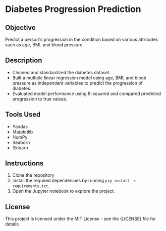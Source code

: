 # Diabetes Progression Prediction

## Objective
Predict a person's progression in the condition based on various attributes such as age, BMI, and blood pressure.

## Description
- Cleaned and standardized the diabetes dataset.
- Built a multiple linear regression model using age, BMI, and blood pressure as independent variables to predict the progression of diabetes.
- Evaluated model performance using R-squared and compared predicted progression to true values.

## Tools Used
- Pandas
- Matplotlib
- NumPy
- Seaborn
- Sklearn

## Instructions
1. Clone the repository
2. Install the required dependencies by running `pip install -r requirements.txt`.
3. Open the Jupyter notebook to explore the project.

## License
This project is licensed under the MIT License - see the (LICENSE) file for details.
